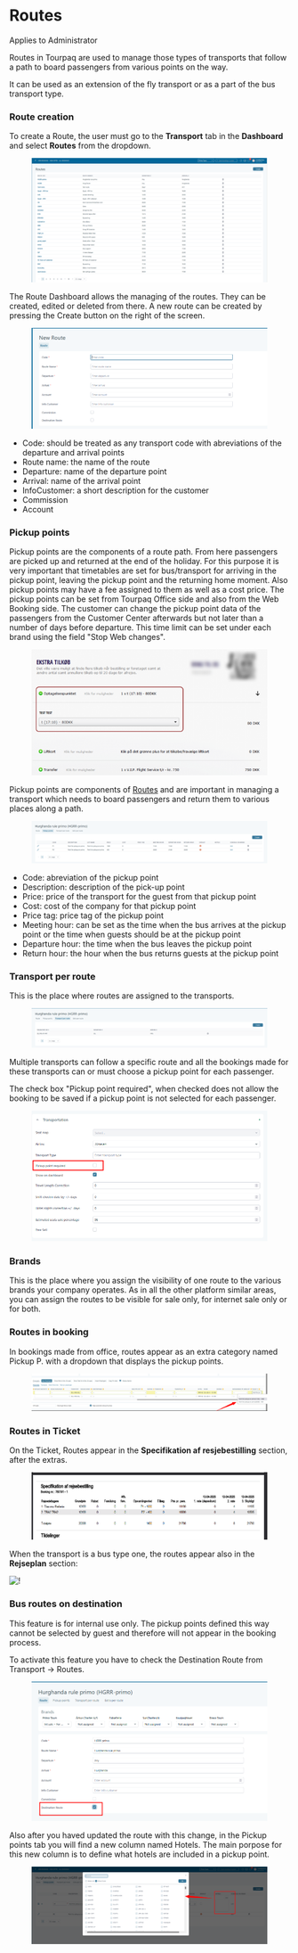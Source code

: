 # Routes

Applies to Administrator

Routes in Tourpaq are used to manage those types of transports that follow a path to board passengers from various points on the way.

It can be used as an extension of the fly transport or as a part of the bus transport type.

### Route creation <a href="#route-creation" id="route-creation"></a>

To create a Route, the user must go to the **Transport** tab in the **Dashboard** and select **Routes** from the dropdown.

<figure><img src=".gitbook/assets/image (11) (1) (1) (1) (1) (1) (1) (1) (1) (1).png" alt=""><figcaption></figcaption></figure>

The Route Dashboard allows the managing of the routes. They can be created, edited or deleted from there. A new route can be created by pressing the Create button on the right of the screen.

<figure><img src=".gitbook/assets/image (1) (1) (1) (1) (1) (1) (1) (1) (1) (1) (1) (1) (1) (1) (1) (1) (1) (1) (1) (1) (1) (1) (1) (1) (1) (1) (1) (1) (1) (1) (1) (1) (1) (1) (1).png" alt=""><figcaption></figcaption></figure>

* Code: should be treated as any transport code with abreviations of the departure and arrival points
* Route name: the name of the route
* Departure: name of the departure point
* Arrival: name of the arrival point
* InfoCustomer: a short description for the customer
* Commission
* Account

### **Pickup points**

Pickup points are the components of a route path. From here passengers are picked up and returned at the end of the holiday. For this purpose it is very important that timetables are set for bus/transport for arriving in the pickup point, leaving the pickup point and the returning home moment. Also pickup points may have a fee assigned to them as well as a cost price. The pickup points can be set from Tourpaq Office side and also from the Web Booking side. The customer can change the pickup point data of the passengers from the Customer Center afterwards but not later than a number of days before departure. This time limit can be set under each brand using the field "Stop Web changes".

<figure><img src=".gitbook/assets/600px-webbookingpickuppoint-da82cb1a0c61a47b69f4b16a1615872b.png" alt=""><figcaption></figcaption></figure>

Pickup points are components of [Routes](https://docs.tourpaq.com/docs/documentation/routes) and are important in managing a transport which needs to board passengers and return them to various places along a path.

<figure><img src=".gitbook/assets/image (117).png" alt=""><figcaption></figcaption></figure>

* Code: abreviation of the pickup point
* Description: description of the pick-up point
* Price: price of the transport for the guest from that pickup point
* Cost: cost of the company for that pickup point
* Price tag: price tag of the pickup point
* Meeting hour: can be set as the time when the bus arrives at the pickup point or the time when guests should be at the pickup point
* Departure hour: the time when the bus leaves the pickup point
* Return hour: the hour when the bus returns guests at the pickup point

### **Transport per route**

This is the place where routes are assigned to the transports.

<figure><img src=".gitbook/assets/image (2) (1) (1) (1) (1) (1) (1) (1) (1) (1) (1) (1) (1) (1) (1) (1) (1) (1) (1) (1) (1) (1) (1) (1) (1) (1) (1) (1).png" alt=""><figcaption></figcaption></figure>

Multiple transports can follow a specific route and all the bookings made for these transports can or must choose a pickup point for each passenger.

The check box "Pickup point required", when checked does not allow the booking to be saved if a pickup point is not selected for each passenger.&#x20;

<figure><img src=".gitbook/assets/image (3) (1) (1) (1) (1) (1) (1) (1) (1) (1) (1) (1) (1) (1) (1) (1) (1) (1) (1) (1) (1) (1) (1) (1).png" alt=""><figcaption></figcaption></figure>

### **Brands**

This is the place where you assign the visibility of one route to the various brands your company operates. As in all the other platform similar areas, you can assign the routes to be visible for sale only, for internet sale only or for both.

### Routes in booking <a href="#routes-in-booking" id="routes-in-booking"></a>

In bookings made from office, routes appear as an extra category named Pickup P. with a dropdown that displays the pickup points.

<figure><img src=".gitbook/assets/image (4) (1) (1) (1) (1) (1) (1) (1) (1) (1) (1) (1) (1) (1) (1) (1) (1) (1) (1).png" alt=""><figcaption></figcaption></figure>

### Routes in Ticket <a href="#routes-in-ticket" id="routes-in-ticket"></a>

On the Ticket, Routes appear in the **Specifikation af resjebestilling** section, after the extras.

<figure><img src=".gitbook/assets/image (5) (1) (1) (1) (1) (1) (1) (1) (1) (1) (1) (1) (1) (1) (1) (1) (1) (1).png" alt=""><figcaption></figcaption></figure>

When the transport is a bus type one, the routes appear also in the **Rejseplan** section:

![!](https://docs.tourpaq.com/assets/images/routes7-cb670598d02ed323a34749638a0815f9.jpg)

### Bus routes on destination <a href="#bus-routes-on-destination" id="bus-routes-on-destination"></a>

This feature is for internal use only. The pickup points defined this way cannot be selected by guest and therefore will not appear in the booking process.

To activate this feature you have to check the Destination Route from Transport -> Routes.

<figure><img src=".gitbook/assets/image (6) (1) (1) (1) (1) (1) (1) (1) (1) (1) (1) (1) (1) (1) (1).png" alt=""><figcaption></figcaption></figure>

Also after you haved updated the route with this change, in the Pickup points tab you will find a new column named Hotels. The main porpose for this new column is to define what hotels are included in a pickup point.

<figure><img src=".gitbook/assets/image (7) (1) (1) (1) (1) (1) (1) (1) (1) (1) (1) (1) (1) (1) (1).png" alt=""><figcaption></figcaption></figure>
